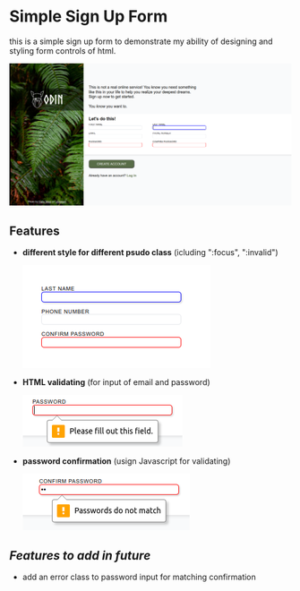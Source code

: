 # Simple Sign Up Form

this is a simple sign up form to demonstrate my ability of
designing and styling form controls of html.

![](./images/form.png)

## Features

- **different style for different psudo class**
  (icluding ":focus", ":invalid")

  ![](./images/styles.png)

- **HTML validating**
  (for input of email and password)

  ![](./images/validation.png)

- **password confirmation**
  (usign Javascript for validating)

  ![](./images/confirm-pass.png)

## _Features to add in future_

- add an error class to password input for matching confirmation
